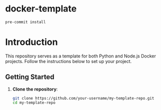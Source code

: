# docker-template

```bash
pre-commit install
```

# Introduction

This repository serves as a template for both Python and Node.js Docker projects. Follow the instructions below to set up your project.

## Getting Started

1. **Clone the repository**:
   ```bash
   git clone https://github.com/your-username/my-template-repo.git
   cd my-template-repo